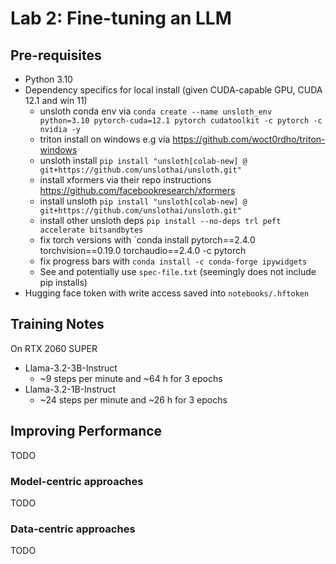 # Lab 2: Fine-tuning an LLM

## Pre-requisites
- Python 3.10
- Dependency specifics for local install (given CUDA-capable GPU, CUDA 12.1 and win 11)
  - unsloth conda env via `conda create --name unsloth_env python=3.10 pytorch-cuda=12.1 pytorch cudatoolkit -c pytorch -c nvidia -y`
  - triton install on windows e.g via https://github.com/woct0rdho/triton-windows
  - unsloth install `pip install "unsloth[colab-new] @ git+https://github.com/unslothai/unsloth.git"`
  - install xformers via their repo instructions https://github.com/facebookresearch/xformers
  - install unsloth `pip install "unsloth[colab-new] @ git+https://github.com/unslothai/unsloth.git"`
  - install other unsloth deps `pip install --no-deps trl peft accelerate bitsandbytes`
  - fix torch versions with `conda install pytorch==2.4.0 torchvision==0.19.0 torchaudio==2.4.0 -c pytorch
  - fix progress bars with `conda install -c conda-forge ipywidgets`
  - See and potentially use `spec-file.txt` (seemingly does not include pip installs)
- Hugging face token with write access saved into `notebooks/.hftoken`

## Training Notes
On RTX 2060 SUPER
- Llama-3.2-3B-Instruct
  - ~9 steps per minute and ~64 h for 3 epochs
- Llama-3.2-1B-Instruct
  - ~24 steps per minute and ~26 h for 3 epochs

## Improving Performance
TODO

### Model-centric approaches
TODO

### Data-centric approaches
TODO